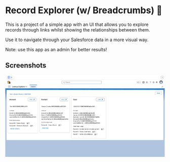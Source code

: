 # Record Explorer (w/ Breadcrumbs) 🥯

This is a project of a simple app with an UI that allows you to explore records through links whilst showing the relationships between them.

Use it to navigate through your Salesforce data in a more visual way.

Note: use this app as an admin for better results!

## Screenshots

![App view](assets/1.png)
